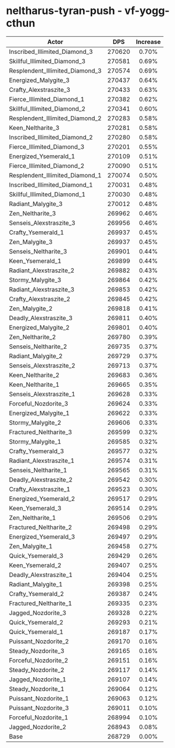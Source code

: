 # neltharus-tyran-push - vf-yogg-cthun
| Actor | DPS | Increase |
|---|:---:|:---:|
|Inscribed_Illimited_Diamond_3|270620|0.70%|
|Skillful_Illimited_Diamond_3|270581|0.69%|
|Resplendent_Illimited_Diamond_3|270574|0.69%|
|Energized_Malygite_3|270437|0.64%|
|Crafty_Alexstraszite_3|270433|0.63%|
|Fierce_Illimited_Diamond_1|270382|0.62%|
|Skillful_Illimited_Diamond_2|270341|0.60%|
|Resplendent_Illimited_Diamond_2|270283|0.58%|
|Keen_Neltharite_3|270281|0.58%|
|Inscribed_Illimited_Diamond_2|270280|0.58%|
|Fierce_Illimited_Diamond_3|270201|0.55%|
|Energized_Ysemerald_1|270109|0.51%|
|Fierce_Illimited_Diamond_2|270090|0.51%|
|Resplendent_Illimited_Diamond_1|270074|0.50%|
|Inscribed_Illimited_Diamond_1|270031|0.48%|
|Skillful_Illimited_Diamond_1|270030|0.48%|
|Radiant_Malygite_3|270012|0.48%|
|Zen_Neltharite_3|269962|0.46%|
|Senseis_Alexstraszite_3|269956|0.46%|
|Crafty_Ysemerald_1|269937|0.45%|
|Zen_Malygite_3|269937|0.45%|
|Senseis_Neltharite_3|269901|0.44%|
|Keen_Ysemerald_1|269899|0.44%|
|Radiant_Alexstraszite_2|269882|0.43%|
|Stormy_Malygite_3|269864|0.42%|
|Radiant_Alexstraszite_3|269853|0.42%|
|Crafty_Alexstraszite_2|269845|0.42%|
|Zen_Malygite_2|269818|0.41%|
|Deadly_Alexstraszite_3|269811|0.40%|
|Energized_Malygite_2|269801|0.40%|
|Zen_Neltharite_2|269780|0.39%|
|Senseis_Neltharite_2|269735|0.37%|
|Radiant_Malygite_2|269729|0.37%|
|Senseis_Alexstraszite_2|269713|0.37%|
|Keen_Neltharite_2|269683|0.36%|
|Keen_Neltharite_1|269665|0.35%|
|Senseis_Alexstraszite_1|269628|0.33%|
|Forceful_Nozdorite_3|269624|0.33%|
|Energized_Malygite_1|269622|0.33%|
|Stormy_Malygite_2|269606|0.33%|
|Fractured_Neltharite_3|269599|0.32%|
|Stormy_Malygite_1|269585|0.32%|
|Crafty_Ysemerald_3|269577|0.32%|
|Radiant_Alexstraszite_1|269574|0.31%|
|Senseis_Neltharite_1|269565|0.31%|
|Deadly_Alexstraszite_2|269542|0.30%|
|Crafty_Alexstraszite_1|269523|0.30%|
|Energized_Ysemerald_2|269517|0.29%|
|Keen_Ysemerald_3|269514|0.29%|
|Zen_Neltharite_1|269506|0.29%|
|Fractured_Neltharite_2|269498|0.29%|
|Energized_Ysemerald_3|269497|0.29%|
|Zen_Malygite_1|269458|0.27%|
|Quick_Ysemerald_3|269429|0.26%|
|Keen_Ysemerald_2|269407|0.25%|
|Deadly_Alexstraszite_1|269404|0.25%|
|Radiant_Malygite_1|269398|0.25%|
|Crafty_Ysemerald_2|269387|0.24%|
|Fractured_Neltharite_1|269335|0.23%|
|Jagged_Nozdorite_3|269328|0.22%|
|Quick_Ysemerald_2|269293|0.21%|
|Quick_Ysemerald_1|269187|0.17%|
|Puissant_Nozdorite_2|269170|0.16%|
|Steady_Nozdorite_3|269165|0.16%|
|Forceful_Nozdorite_2|269151|0.16%|
|Steady_Nozdorite_2|269117|0.14%|
|Jagged_Nozdorite_1|269107|0.14%|
|Steady_Nozdorite_1|269064|0.12%|
|Puissant_Nozdorite_1|269063|0.12%|
|Puissant_Nozdorite_3|269011|0.10%|
|Forceful_Nozdorite_1|268994|0.10%|
|Jagged_Nozdorite_2|268943|0.08%|
|Base|268729|0.00%|
